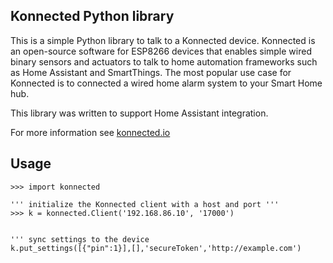 ## Konnected Python library

This is a simple Python library to talk to a Konnected device. Konnected is an open-source software for ESP8266 devices
that enables simple wired binary sensors and actuators to talk to home automation frameworks such as Home Assistant and
SmartThings. The most popular use case for Konnected is to connected a wired home alarm system to your Smart Home hub.

This library was written to support Home Assistant integration.

For more information see [konnected.io](https://konnected.io)

## Usage

```
>>> import konnected

''' initialize the Konnected client with a host and port '''
>>> k = konnected.Client('192.168.86.10', '17000')


''' sync settings to the device
k.put_settings([{"pin":1}],[],'secureToken','http://example.com')

```